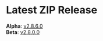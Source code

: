 # Latest ZIP Release
**Alpha**: [v2.8.6.0](https://github.com/phw198/OutlookGoogleCalendarSync/releases/tag/v2.8.6-alpha)  
**Beta**: [v2.8.0.0](https://github.com/phw198/OutlookGoogleCalendarSync/releases/latest)
